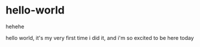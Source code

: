 # hello-world
hehehe

hello world, it's my very first time i did it, and i'm so excited to be here today 
